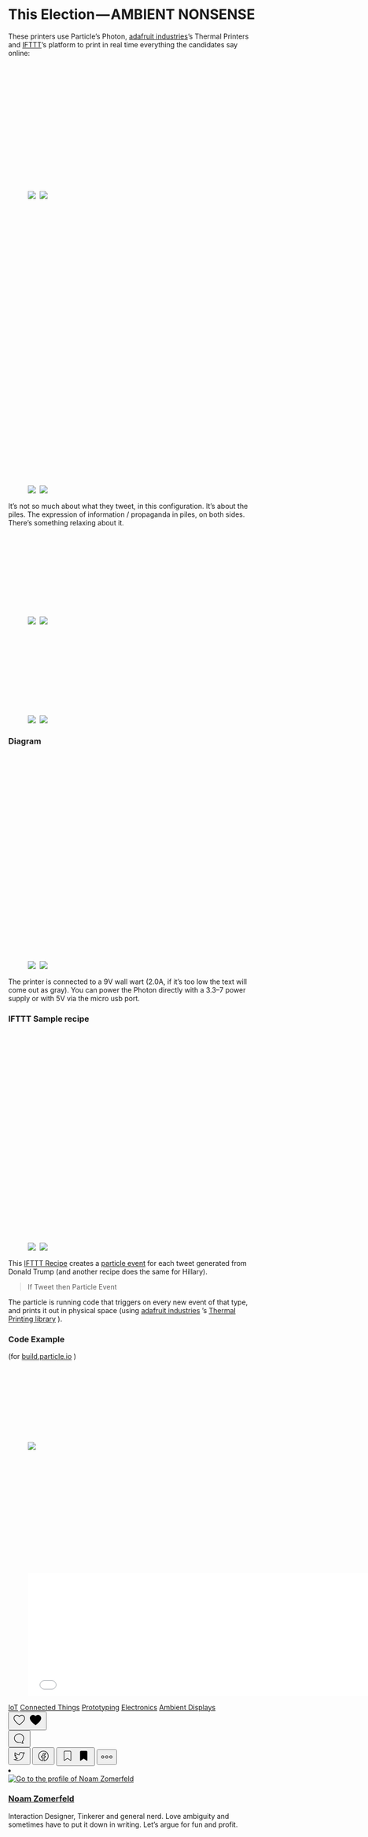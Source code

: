 
<div class="section-content">
	<div class="section-inner layoutSingleColumn">
		<h1 name="1abc" id="1abc" class="graf graf--h3 graf--leading graf--title">
			This Election — AMBIENT NONSENSE</h1>
			<p name="9775" id="9775" class="graf graf--p graf-after--h3">
				These printers use Particle’s Photon, <a href="https://medium.com/u/c9914184139c" data-href="https://medium.com/u/c9914184139c" data-anchor-type="2" data-user-id="c9914184139c" data-action="show-user-card" data-action-type="hover" class="markup--user markup--p-user" target="_blank">adafruit industries</a>’s Thermal Printers and <a href="https://medium.com/u/10ab0b09ba3e" data-href="https://medium.com/u/10ab0b09ba3e" data-anchor-type="2" data-user-id="10ab0b09ba3e" data-action="show-user-card" data-action-type="hover" class="markup--user markup--p-user" target="_blank">	IFTTT</a>’s platform to print in real time everything the candidates say online:</p>
			</div>
			<div class="section-inner sectionLayout--fullWidth">
				<figure name="9870" id="9870" class="graf graf--figure graf--layoutFillWidth graf-after--p">
					<div class="aspectRatioPlaceholder is-locked">
						<div class="aspectRatioPlaceholder-fill" style="padding-bottom: 60.8%;">
						</div>
						<div class="progressiveMedia js-progressiveMedia graf-image" data-image-id="1*r79ZKNYNCncbUFa_Vd_y3w.jpeg" data-width="4926" data-height="2993" data-is-featured="true">
							<img src="https://cdn-images-1.medium.com/freeze/max/60/1*r79ZKNYNCncbUFa_Vd_y3w.jpeg?q=20" crossorigin="anonymous" class="progressiveMedia-thumbnail js-progressiveMedia-thumbnail">
							<canvas class="progressiveMedia-canvas js-progressiveMedia-canvas">
							</canvas>
							<img class="progressiveMedia-image js-progressiveMedia-image" data-src="https://cdn-images-1.medium.com/max/2000/1*r79ZKNYNCncbUFa_Vd_y3w.jpeg">
							<noscript class="js-progressiveMedia-inner">
								<img class="progressiveMedia-noscript js-progressiveMedia-inner" src="https://cdn-images-1.medium.com/max/2000/1*r79ZKNYNCncbUFa_Vd_y3w.jpeg">
							</noscript>
						</div>
					</div>
				</figure>
			</div>
			<div class="section-inner sectionLayout--outsetColumn">
				<figure name="5609" id="5609" class="graf graf--figure graf--layoutOutsetCenter graf-after--figure">
					<div class="aspectRatioPlaceholder is-locked" style="max-width: 1020px; max-height: 1360px;">
						<div class="aspectRatioPlaceholder-fill" style="padding-bottom: 133.29999999999998%;">
						</div>
						<div class="progressiveMedia js-progressiveMedia graf-image" data-image-id="1*Z3s9rmpouPfL9v8r37ACGw.jpeg" data-width="2448" data-height="3264" data-action="zoom" data-action-value="1*Z3s9rmpouPfL9v8r37ACGw.jpeg">
							<img src="https://cdn-images-1.medium.com/freeze/max/60/1*Z3s9rmpouPfL9v8r37ACGw.jpeg?q=20" crossorigin="anonymous" class="progressiveMedia-thumbnail js-progressiveMedia-thumbnail">
							<canvas class="progressiveMedia-canvas js-progressiveMedia-canvas">
							</canvas>
							<img class="progressiveMedia-image js-progressiveMedia-image" data-src="https://cdn-images-1.medium.com/max/2000/1*Z3s9rmpouPfL9v8r37ACGw.jpeg">
							<noscript class="js-progressiveMedia-inner">
								<img class="progressiveMedia-noscript js-progressiveMedia-inner" src="https://cdn-images-1.medium.com/max/2000/1*Z3s9rmpouPfL9v8r37ACGw.jpeg">
							</noscript>
						</div>
					</div>
				</figure>
			</div>
			<div class="section-inner layoutSingleColumn">
				<p name="879e" id="879e" class="graf graf--p graf-after--figure">
					It’s not so much about what they tweet, in this configuration. It’s about the piles. The expression of information / propaganda in piles, on both sides. There’s something relaxing about it.</p>
				</div>
				<div class="section-inner sectionLayout--outsetRow" data-paragraph-count="2">
					<figure name="b594" id="b594" class="graf graf--figure graf--layoutOutsetRow is-partialWidth graf-after--p" style="width: 50%;">
						<div class="aspectRatioPlaceholder is-locked">
							<div class="aspectRatioPlaceholder-fill" style="padding-bottom: 66.7%;">
							</div>
							<div class="progressiveMedia js-progressiveMedia graf-image" data-image-id="1*HCdbGwZKJUK3ts7hvYCxEQ.jpeg" data-width="5760" data-height="3840" data-action="zoom" data-action-value="1*HCdbGwZKJUK3ts7hvYCxEQ.jpeg">
								<img src="https://cdn-images-1.medium.com/freeze/max/60/1*HCdbGwZKJUK3ts7hvYCxEQ.jpeg?q=20" crossorigin="anonymous" class="progressiveMedia-thumbnail js-progressiveMedia-thumbnail">
								<canvas class="progressiveMedia-canvas js-progressiveMedia-canvas">
								</canvas>
								<img class="progressiveMedia-image js-progressiveMedia-image" data-src="https://cdn-images-1.medium.com/max/1200/1*HCdbGwZKJUK3ts7hvYCxEQ.jpeg">
								<noscript class="js-progressiveMedia-inner">
									<img class="progressiveMedia-noscript js-progressiveMedia-inner" src="https://cdn-images-1.medium.com/max/1200/1*HCdbGwZKJUK3ts7hvYCxEQ.jpeg">
								</noscript>
							</div>
						</div>
					</figure>
					<figure name="f4bd" id="f4bd" class="graf graf--figure graf--layoutOutsetRowContinue is-partialWidth graf-after--figure" style="width: 50%;">
						<div class="aspectRatioPlaceholder is-locked">
							<div class="aspectRatioPlaceholder-fill" style="padding-bottom: 66.7%;">
							</div>
							<div class="progressiveMedia js-progressiveMedia graf-image" data-image-id="1*51VrLn_y0ApJWs64ArnAyQ.jpeg" data-width="5760" data-height="3840" data-action="zoom" data-action-value="1*51VrLn_y0ApJWs64ArnAyQ.jpeg">
								<img src="https://cdn-images-1.medium.com/freeze/max/60/1*51VrLn_y0ApJWs64ArnAyQ.jpeg?q=20" crossorigin="anonymous" class="progressiveMedia-thumbnail js-progressiveMedia-thumbnail">
								<canvas class="progressiveMedia-canvas js-progressiveMedia-canvas">
								</canvas>
								<img class="progressiveMedia-image js-progressiveMedia-image" data-src="https://cdn-images-1.medium.com/max/1200/1*51VrLn_y0ApJWs64ArnAyQ.jpeg">
								<noscript class="js-progressiveMedia-inner">
									<img class="progressiveMedia-noscript js-progressiveMedia-inner" src="https://cdn-images-1.medium.com/max/1200/1*51VrLn_y0ApJWs64ArnAyQ.jpeg">
								</noscript>
							</div>
						</div>
					</figure>
				</div>
				<div class="section-inner layoutSingleColumn">
					<h3 name="938a" id="938a" class="graf graf--h3 graf-after--figure">
						Diagram</h3>
						<figure name="694a" id="694a" class="graf graf--figure graf-after--h3">
							<div class="aspectRatioPlaceholder is-locked" style="max-width: 700px; max-height: 695px;">
								<div class="aspectRatioPlaceholder-fill" style="padding-bottom: 99.2%;">
								</div>
								<div class="progressiveMedia js-progressiveMedia graf-image" data-image-id="1*JdCxKtdP8zjxkNCRhov4lQ.png" data-width="1686" data-height="1673" data-action="zoom" data-action-value="1*JdCxKtdP8zjxkNCRhov4lQ.png">
									<img src="https://cdn-images-1.medium.com/freeze/max/60/1*JdCxKtdP8zjxkNCRhov4lQ.png?q=20" crossorigin="anonymous" class="progressiveMedia-thumbnail js-progressiveMedia-thumbnail">
									<canvas class="progressiveMedia-canvas js-progressiveMedia-canvas">
									</canvas>
									<img class="progressiveMedia-image js-progressiveMedia-image" data-src="https://cdn-images-1.medium.com/max/1600/1*JdCxKtdP8zjxkNCRhov4lQ.png">
									<noscript class="js-progressiveMedia-inner">
										<img class="progressiveMedia-noscript js-progressiveMedia-inner" src="https://cdn-images-1.medium.com/max/1600/1*JdCxKtdP8zjxkNCRhov4lQ.png">
									</noscript>
								</div>
							</div>
						</figure>
						<p name="95f5" id="95f5" class="graf graf--p graf-after--figure">
							The printer is connected to a 9V wall wart (2.0A, if it’s too low the text will come out as gray). You can power the Photon directly with a 3.3–7 power supply or with 5V via the micro usb port.</p>
							<h3 name="bcd4" id="bcd4" class="graf graf--h3 graf-after--p">
								IFTTT Sample recipe</h3>
								<figure name="6027" id="6027" class="graf graf--figure graf-after--h3">
									<div class="aspectRatioPlaceholder is-locked" style="max-width: 700px; max-height: 708px;">
										<div class="aspectRatioPlaceholder-fill" style="padding-bottom: 101.1%;">
										</div>
										<div class="progressiveMedia js-progressiveMedia graf-image" data-image-id="1*6_H99aAbJGO-FOOZuLHjpg.png" data-width="1426" data-height="1442" data-action="zoom" data-action-value="1*6_H99aAbJGO-FOOZuLHjpg.png">
											<img src="https://cdn-images-1.medium.com/freeze/max/60/1*6_H99aAbJGO-FOOZuLHjpg.png?q=20" crossorigin="anonymous" class="progressiveMedia-thumbnail js-progressiveMedia-thumbnail">
											<canvas class="progressiveMedia-canvas js-progressiveMedia-canvas">
											</canvas>
											<img class="progressiveMedia-image js-progressiveMedia-image" data-src="https://cdn-images-1.medium.com/max/1600/1*6_H99aAbJGO-FOOZuLHjpg.png">
											<noscript class="js-progressiveMedia-inner">
												<img class="progressiveMedia-noscript js-progressiveMedia-inner" src="https://cdn-images-1.medium.com/max/1600/1*6_H99aAbJGO-FOOZuLHjpg.png">
											</noscript>
										</div>
									</div>
								</figure>
								<p name="cb2f" id="cb2f" class="graf graf--p graf-after--figure">
									This <a href="http://ifttt.com/" data-href="http://ifttt.com/" class="markup--anchor markup--p-anchor" rel="nofollow" target="_blank">
									IFTTT Recipe</a>
									creates a <a href="https://docs.particle.io/reference/firmware/photon/#particle-subscribe-" data-href="https://docs.particle.io/reference/firmware/photon/#particle-subscribe-" class="markup--anchor markup--p-anchor" rel="nofollow" target="_blank">
									particle event</a>
									for each tweet generated from Donald Trump (and another recipe does the same for Hillary).</p>
									<blockquote name="9c51" id="9c51" class="graf graf--pullquote graf-after--p">
										If Tweet then Particle Event</blockquote>
										<p name="32a1" id="32a1" class="graf graf--p graf-after--pullquote">
											The particle is running code that triggers on every new event of that type, and prints it out in physical space (using <a href="https://medium.com/u/c9914184139c" data-href="https://medium.com/u/c9914184139c" data-anchor-type="2" data-user-id="c9914184139c" data-action="show-user-card" data-action-type="hover" class="markup--user markup--p-user" target="_blank">
											adafruit industries</a>
											’s <a href="https://learn.adafruit.com/mini-thermal-receipt-printer/microcontroller" data-href="https://learn.adafruit.com/mini-thermal-receipt-printer/microcontroller" class="markup--anchor markup--p-anchor" rel="nofollow" target="_blank">
											Thermal Printing library</a>
											).</p>
											<h3 name="3b38" id="3b38" class="graf graf--h3 graf-after--p">
												Code Example</h3>
												<p name="95d4" id="95d4" class="graf graf--p graf-after--h3">
													(for <a href="http://build.particle.io" data-href="http://build.particle.io" class="markup--anchor markup--p-anchor" rel="nofollow" target="_blank">
													build.particle.io</a>
													)</p>
													<figure name="708f" id="708f" class="graf graf--figure graf--iframe graf-after--p graf--last">
														<div class="aspectRatioPlaceholder is-locked">
															<div class="aspectRatioPlaceholder-fill" style="padding-bottom: 35.699999999999996%;">
															</div>
															<div class="progressiveMedia js-progressiveMedia">
																<img src="https://i.embed.ly/1/display/resize?url=https%3A%2F%2Favatars3.githubusercontent.com%2Fu%2F2366062%3Fv%3D3%26s%3D400&amp;key=4fce0568f2ce49e8b54624ef71a8a5bd&amp;width=40" crossorigin="anonymous" class="progressiveMedia-thumbnail js-progressiveMedia-thumbnail">
																<canvas class="progressiveMedia-canvas js-progressiveMedia-canvas">
																</canvas>
																<div class="iframeContainer">
																	<IFRAME width="700" height="250" data-src="/media/ac05d406f012712cac048365202845bd?postId=ab763582fa06" data-media-id="ac05d406f012712cac048365202845bd" data-thumbnail="https://i.embed.ly/1/image?url=https%3A%2F%2Favatars3.githubusercontent.com%2Fu%2F2366062%3Fv%3D3%26s%3D400&amp;key=4fce0568f2ce49e8b54624ef71a8a5bd" class="progressiveMedia-iframe js-progressiveMedia-iframe" allowfullscreen frameborder="0">
																	</IFRAME>
																</div>
																<noscript class="js-progressiveMedia-inner">
																	<div class="iframeContainer">
																		<IFRAME width="700" height="250" src="/media/ac05d406f012712cac048365202845bd?postId=ab763582fa06" data-media-id="ac05d406f012712cac048365202845bd" data-thumbnail="https://i.embed.ly/1/image?url=https%3A%2F%2Favatars3.githubusercontent.com%2Fu%2F2366062%3Fv%3D3%26s%3D400&amp;key=4fce0568f2ce49e8b54624ef71a8a5bd" allowfullscreen frameborder="0">
																		</IFRAME>
																	</div>
																</noscript>
															</div>
														</div>
													</figure>
												</div>
											</div>
										</section>
									</div>
									<footer class="u-paddingTop10">
										<div class="container u-maxWidth740">
											<div class="row">
												<div class="col u-size12of12">
												</div>
											</div>
											<div class="row">
												<div class="col u-size12of12 js-postTags">
													<div class="u-paddingBottom10">
														<div class="tags tags--postTags tags--borderless">
															<a class="link u-baseColor--link"  href="https://medium.com/tag/iot?source=post" data-action-source="post">
																IoT</a>
																<a class="link u-baseColor--link"  href="https://medium.com/tag/connected-things?source=post" data-action-source="post">
																	Connected Things</a>
																	<a class="link u-baseColor--link"  href="https://medium.com/tag/prototyping?source=post" data-action-source="post">
																		Prototyping</a>
																		<a class="link u-baseColor--link"  href="https://medium.com/tag/electronics?source=post" data-action-source="post">
																			Electronics</a>
																			<a class="link u-baseColor--link"  href="https://medium.com/tag/ambient-displays?source=post" data-action-source="post">
																				Ambient Displays</a>
																			</div>
																		</div>
																	</div>
																</div>
																<div class="row js-postActionsFooter">
																	<div class="postActions col u-size12of12">
																		<div class="u-floatLeft buttonSet buttonSet--withLabels">
																			<div class="buttonSet-inner">
																				<div class="js-actionRecommend" data-post-id="ab763582fa06" data-is-icon-29px="true" data-has-recommend-list="true" data-source="post_actions_footer">
																					<button class="button button--primary button--large button--chromeless is-touchIconFadeInPulse u-accentColor--buttonNormal button--withIcon button--withSvgIcon u-accentColor--iconLight js-actionRecommendButton"  title="Recommend to share this article with your followers and let the author know you liked it" aria-label="Recommend to share this article with your followers and let the author know you liked it" data-action="upvote" data-action-value="ab763582fa06" data-action-source="post_actions_footer">
																						<span class="button-defaultState">
																							<span class="svgIcon svgIcon--heart svgIcon--29px">
																								<svg class="svgIcon-use" width="29" height="29" viewBox="0 0 29 29" >
																									<path d="M16.215 23.716c-.348.288-.984.826-1.376 1.158a.526.526 0 0 1-.68 0c-.36-.307-.92-.78-1.22-1.03C9.22 20.734 3 15.527 3 10.734 3 7.02 5.916 4 9.5 4c1.948 0 3.77.898 5 2.434C15.73 4.898 17.552 4 19.5 4c3.584 0 6.5 3.02 6.5 6.734 0 4.9-6.125 9.96-9.785 12.982zM19.5 5.2c-1.774 0-3.423.923-4.41 2.468a.699.699 0 0 1-.59.323.706.706 0 0 1-.59-.32c-.988-1.54-2.637-2.47-4.41-2.47-2.922 0-5.3 2.49-5.3 5.54 0 4.23 6.19 9.41 9.517 12.19.217.18.566.48.783.66l.952-.79c3.496-2.88 9.348-7.72 9.348-12.05 0-3.05-2.378-5.53-5.3-5.53z"/>
																								</svg>
																							</span>
																						</span>
																						<span class="button-activeState">
																							<span class="svgIcon svgIcon--heartFilled svgIcon--29px">
																								<svg class="svgIcon-use" width="29" height="29" viewBox="0 0 29 29" >
																									<path d="M19.5 4c-1.948 0-3.77.898-5 2.434C13.27 4.898 11.448 4 9.5 4 5.916 4 3 7.02 3 10.734c0 4.793 6.227 10 9.95 13.11.296.25.853.723 1.212 1.03.196.166.48.166.677 0 .39-.332 1.02-.87 1.37-1.158 3.66-3.022 9.79-8.08 9.79-12.982C26 7.02 23.08 4 19.5 4z" fill-rule="evenodd"/>
																								</svg>
																							</span>
																						</span>
																					</button>
																				</div>
																			</div>
																			<div class="buttonSet-inner">
																				<button class="button button--large button--dark button--chromeless is-touchIconBlackPulse u-baseColor--buttonDark button--withIcon button--withSvgIcon"  data-action="respond" data-action-source="post_actions_footer">
																					<span class="svgIcon svgIcon--response svgIcon--29px">
																						<svg class="svgIcon-use" width="29" height="29" viewBox="0 0 29 29" >
																							<path d="M21.27 20.058c1.89-1.826 2.754-4.17 2.754-6.674C24.024 8.21 19.67 4 14.1 4 8.53 4 4 8.21 4 13.384c0 5.175 4.53 9.385 10.1 9.385 1.007 0 2-.14 2.95-.41.285.25.592.49.918.7 1.306.87 2.716 1.31 4.19 1.31.276-.01.494-.14.6-.36a.625.625 0 0 0-.052-.65c-.61-.84-1.042-1.71-1.282-2.58a5.417 5.417 0 0 1-.154-.75zm-3.85 1.324l-.083-.28-.388.12a9.72 9.72 0 0 1-2.85.424c-4.96 0-8.99-3.706-8.99-8.262 0-4.556 4.03-8.263 8.99-8.263 4.95 0 8.77 3.71 8.77 8.27 0 2.25-.75 4.35-2.5 5.92l-.24.21v.32c0 .07 0 .19.02.37.03.29.1.6.19.92.19.7.49 1.4.89 2.08-.93-.14-1.83-.49-2.67-1.06-.34-.22-.88-.48-1.16-.74z"/>
																						</svg>
																					</span>
																				</button>
																			</div>
																		</div>
																		<div class="u-floatRight buttonSet buttonSet--narrow">
																			<button class="button button--large button--dark button--chromeless is-touchIconBlackPulse u-baseColor--buttonDark button--withIcon button--withSvgIcon"  title="Share on Twitter" aria-label="Share on Twitter" data-action="share-on-twitter" data-action-source="post_actions_footer">
																				<span class="svgIcon svgIcon--twitter svgIcon--29px">
																					<svg class="svgIcon-use" width="29" height="29" viewBox="0 0 29 29" >
																						<path d="M21.967 11.8c.018 5.93-4.607 11.18-11.177 11.18-2.172 0-4.25-.62-6.047-1.76l-.268.422-.038.5.186.013.168.012c.3.02.44.032.6.046 2.06-.026 3.95-.686 5.49-1.86l1.12-.85-1.4-.048c-1.57-.055-2.92-1.08-3.36-2.51l-.48.146-.05.5c.22.03.48.05.75.08.48-.02.87-.07 1.25-.15l2.33-.49-2.32-.49c-1.68-.35-2.91-1.83-2.91-3.55 0-.05 0-.01-.01.03l-.49-.1-.25.44c.63.36 1.35.57 2.07.58l1.7.04L7.4 13c-.978-.662-1.59-1.79-1.618-3.047a4.08 4.08 0 0 1 .524-1.8l-.825.07a12.188 12.188 0 0 0 8.81 4.515l.59.033-.06-.59v-.02c-.05-.43-.06-.63-.06-.87a3.617 3.617 0 0 1 6.27-2.45l.2.21.28-.06c1.01-.22 1.94-.59 2.73-1.09l-.75-.56c-.1.36-.04.89.12 1.36.23.68.58 1.13 1.17.85l-.21-.45-.42-.27c-.52.8-1.17 1.48-1.92 2L22 11l.016.28c.013.2.014.35 0 .52v.04zm.998.038c.018-.22.017-.417 0-.66l-.498.034.284.41a8.183 8.183 0 0 0 2.2-2.267l.97-1.48-1.6.755c.17-.08.3-.02.34.03a.914.914 0 0 1-.13-.292c-.1-.297-.13-.64-.1-.766l.36-1.254-1.1.695c-.69.438-1.51.764-2.41.963l.48.15a4.574 4.574 0 0 0-3.38-1.484 4.616 4.616 0 0 0-4.61 4.613c0 .29.02.51.08.984l.01.02.5-.06.03-.5c-3.17-.18-6.1-1.7-8.08-4.15l-.48-.56-.36.64c-.39.69-.62 1.48-.65 2.28.04 1.61.81 3.04 2.06 3.88l.3-.92c-.55-.02-1.11-.17-1.6-.45l-.59-.34-.14.67c-.02.08-.02.16 0 .24-.01 2.12 1.55 4.01 3.69 4.46l.1-.49-.1-.49c-.33.07-.67.12-1.03.14-.18-.02-.43-.05-.64-.07l-.76-.09.23.73c.57 1.84 2.29 3.14 4.28 3.21l-.28-.89a8.252 8.252 0 0 1-4.85 1.66c-.12-.01-.26-.02-.56-.05l-.17-.01-.18-.01L2.53 21l1.694 1.07a12.233 12.233 0 0 0 6.58 1.917c7.156 0 12.2-5.73 12.18-12.18l-.002.04z"/>
																					</svg>
																				</span>
																			</button>
																			<button class="button button--large button--dark button--chromeless is-touchIconBlackPulse u-baseColor--buttonDark button--withIcon button--withSvgIcon"  title="Share on Facebook" aria-label="Share on Facebook" data-action="share-on-facebook" data-action-source="post_actions_footer">
																				<span class="svgIcon svgIcon--facebook svgIcon--29px">
																					<svg class="svgIcon-use" width="29" height="29" viewBox="0 0 29 29" >
																						<path d="M16.39 23.61v-5.808h1.846a.55.55 0 0 0 .546-.48l.36-2.797a.551.551 0 0 0-.547-.62H16.39V12.67c0-.67.12-.813.828-.813h1.474a.55.55 0 0 0 .55-.55V8.803a.55.55 0 0 0-.477-.545c-.436-.06-1.36-.116-2.22-.116-2.5 0-4.13 1.62-4.13 4.248v1.513H10.56a.551.551 0 0 0-.55.55v2.797c0 .304.248.55.55.55h1.855v5.76c-4.172-.96-7.215-4.7-7.215-9.1 0-5.17 4.17-9.36 9.31-9.36 5.14 0 9.31 4.19 9.31 9.36 0 4.48-3.155 8.27-7.43 9.15M14.51 4C8.76 4 4.1 8.684 4.1 14.46c0 5.162 3.75 9.523 8.778 10.32a.55.55 0 0 0 .637-.543v-6.985a.551.551 0 0 0-.55-.55H11.11v-1.697h1.855a.55.55 0 0 0 .55-.55v-2.063c0-2.02 1.136-3.148 3.03-3.148.567 0 1.156.027 1.597.06v1.453h-.924c-1.363 0-1.93.675-1.93 1.912v1.78c0 .3.247.55.55.55h2.132l-.218 1.69H15.84c-.305 0-.55.24-.55.55v7.02c0 .33.293.59.623.54 5.135-.7 9.007-5.11 9.007-10.36C24.92 8.68 20.26 4 14.51 4"/>
																					</svg>
																				</span>
																			</button>
																			<button class="button button--large button--dark button--chromeless is-touchIconFadeInPulse u-baseColor--buttonDark button--withIcon button--withSvgIcon button--bookmark js-bookmarkButton"  title="Bookmark this story to read later" aria-label="Bookmark this story to read later" data-action="add-to-bookmarks" data-action-value="ab763582fa06">
																				<span class="button-defaultState">
																					<span class="svgIcon svgIcon--bookmark svgIcon--29px">
																						<svg class="svgIcon-use" width="29" height="29" viewBox="0 0 29 29" >
																							<path d="M19.385 4h-9.77A2.623 2.623 0 0 0 7 6.615V23.01a1.022 1.022 0 0 0 1.595.847l5.905-4.004 5.905 4.004A1.022 1.022 0 0 0 22 23.011V6.62A2.625 2.625 0 0 0 19.385 4zM21 23l-5.91-3.955-.148-.107a.751.751 0 0 0-.884 0l-.147.107L8 23V6.615C8 5.725 8.725 5 9.615 5h9.77C20.275 5 21 5.725 21 6.615V23z" fill-rule="evenodd"/>
																						</svg>
																					</span>
																				</span>
																				<span class="button-activeState">
																					<span class="svgIcon svgIcon--bookmarkFilled svgIcon--29px">
																						<svg class="svgIcon-use" width="29" height="29" viewBox="0 0 29 29" >
																							<path d="M19.385 4h-9.77A2.623 2.623 0 0 0 7 6.615V23.01a1.022 1.022 0 0 0 1.595.847l5.905-4.004 5.905 4.004A1.022 1.022 0 0 0 22 23.011V6.62A2.625 2.625 0 0 0 19.385 4z" fill-rule="evenodd"/>
																						</svg>
																					</span>
																				</span>
																			</button>
																			<button class="button button--large button--dark button--chromeless is-touchIconBlackPulse u-baseColor--buttonDark button--withIcon button--withSvgIcon js-moreActionsButton"  title="More actions" aria-label="More actions" data-action="more-actions" data-action-source="post_page">
																				<span class="svgIcon svgIcon--more svgIcon--25px">
																					<svg class="svgIcon-use" width="25" height="25"  viewBox="-480.5 272.5 21 21">
																						<path d="M-463 284.6c.9 0 1.6-.7 1.6-1.6s-.7-1.6-1.6-1.6-1.6.7-1.6 1.6.7 1.6 1.6 1.6zm0 .9c-1.4 0-2.5-1.1-2.5-2.5s1.1-2.5 2.5-2.5 2.5 1.1 2.5 2.5-1.1 2.5-2.5 2.5zm-7-.9c.9 0 1.6-.7 1.6-1.6s-.7-1.6-1.6-1.6-1.6.7-1.6 1.6.7 1.6 1.6 1.6zm0 .9c-1.4 0-2.5-1.1-2.5-2.5s1.1-2.5 2.5-2.5 2.5 1.1 2.5 2.5-1.1 2.5-2.5 2.5zm-7-.9c.9 0 1.6-.7 1.6-1.6s-.7-1.6-1.6-1.6-1.6.7-1.6 1.6.7 1.6 1.6 1.6zm0 .9c-1.4 0-2.5-1.1-2.5-2.5s1.1-2.5 2.5-2.5 2.5 1.1 2.5 2.5-1.1 2.5-2.5 2.5z"/>
																					</svg>
																				</span>
																			</button>
																		</div>
																	</div>
																</div>
															</div>
															<div class="js-postPromotionWrapper postPromotionWrapper" data-location-id="footer_above_post_attribution">
															</div>
															<div class="container u-maxWidth740 js-postAttributionFooterContainer">
																<div class="u-margin20">
																</div>
																<div class="row js-postFooterInfo">
																	<div class="col u-size12of12">
																		<li class="card card-user">
																			<div class="u-tableCell ">
																				<a class="link avatar u-baseColor--link"  href="https://medium.com/@Zomerfeld?source=footer_card" title="Go to the profile of Noam Zomerfeld" aria-label="Go to the profile of Noam Zomerfeld" data-action-source="footer_card" data-user-id="7677911317e6" dir="auto">
																					<img  src="https://cdn-images-1.medium.com/fit/c/120/120/0*DNy3cP9ArqSx9DuI.jpg" class="avatar-image avatar-image--small" alt="Go to the profile of Noam Zomerfeld">
																				</a>
																			</div>
																			<div class="card-content">
																				<h3 class="card-name">
																					<a class="link link--primary u-accentColor--hoverTextNormal"  href="https://medium.com/@Zomerfeld" property="cc:attributionName" title="Go to the profile of Noam Zomerfeld" aria-label="Go to the profile of Noam Zomerfeld" rel="author cc:attributionUrl" data-user-id="7677911317e6" dir="auto">
																						Noam Zomerfeld</a>
																					</h3>
																					<p class="card-description">
																						Interaction Designer, Tinkerer and general nerd. Love ambiguity and sometimes have to put it down in writing. Let’s argue for fun and profit.</p>
																					</div>
																				</li>
																			</div>
																		</div>
																	</div>
																	<div class="js-postBundleWrapper postBundleWrapper">
																	</div>
																	<div class="js-postFooterPlacements">
																	</div>
																	<div class="responsesWrapper supplementalPostContent js-responsesWrapper">
																	</div>
																	<div class="supplementalPostContent js-readNext">
																	</div>
																	<div class="supplementalPostContent js-heroPromo">
																	</div>
																</footer>
															</article>
														</main>
													</div>
												</div>
											</div>
											<div class="loadingBar">
											</div>
											<script>
// <![CDATA[
window["obvInit"] = function (opt_embedded) {window["obvInit"]["embedded"] = opt_embedded; window["obvInit"]["ready"] = true;}
// ]]>
</script>
<script>
// <![CDATA[
var GLOBALS = {"audioUrl":"https://d1fcbxp97j4nb2.cloudfront.net","baseUrl":"https://medium.com","buildLabel":"25773-39127e8","currentUser":{"userId":"7677911317e6","username":"Zomerfeld","name":"Noam Zomerfeld","bio":"Interaction Designer, Tinkerer and general nerd. Love ambiguity and sometimes have to put it down in writing. Let’s argue for fun and profit.","imageId":"0*DNy3cP9ArqSx9DuI.jpg","twitterScreenName":"ZomerfeldN","twitterAvatar":"http://pbs.twimg.com/profile_images/1167410601/image.jpg","createdAt":1425521144997,"updatedAt":1477446009535,"lastPostCreatedAt":1477441261054,"upvotes":12,"unvotes":3,"loggedInReads":249,"loggedInReadsUnique":185,"loggedOutReads":209,"loggedInViews":369,"loggedOutViews":318,"postsRead":183,"lastTimezoneOffsetMin":420,"languageCode":"en-us","allowSocialEmails":0,"flagSeenEditor":3,"twitterLastImportedAt":1453520487785,"isVerified":true,"subscriberEmail":"","lastOpenedIosApp":1477388088306,"allowMentionEmails":1,"googleAccountId":"114917920142419072052","activityLastSeenAt":1477092930690},"currentUserHasUnverifiedEmail":false,"isAuthenticated":true,"isCurrentUserVerified":true,"language":"en-us","mediumTwitterScreenName":"medium","miroUrl":"https://cdn-images-1.medium.com","moduleUrls":{"base":"https://cdn-static-1.medium.com/_/fp/js/main-base.bundle.T8yClUJxudQt5FnagBc7sg.js","notes":"https://cdn-static-1.medium.com/_/fp/js/main-notes.bundle.ZL2yYwVOiQQGMdeeQrwz9g.js","posters":"https://cdn-static-1.medium.com/_/fp/js/main-posters.bundle.9NrYCqNYAGrMGdQ0SBLb6Q.js","common-async":"https://cdn-static-1.medium.com/_/fp/js/main-common-async.bundle.W-vBdcJgjObymg3dkxTlGg.js","stats":"https://cdn-static-1.medium.com/_/fp/js/main-stats.bundle.zRjkIting-7s3J490LCaoQ.js","misc-screens":"https://cdn-static-1.medium.com/_/fp/js/main-misc-screens.bundle.Ybxdqk_67xaLT4YjqeiBAQ.js"},"previewConfig":{"weightThreshold":1,"weightImageParagraph":0.51,"weightIframeParagraph":0.8,"weightTextParagraph":0.08,"weightEmptyParagraph":0,"weightP":0.003,"weightH":0.005,"weightBq":0.003,"minPTextLength":60,"truncateBoundaryChars":20,"detectTitle":true,"detectTitleLevThreshold":0.15},"productName":"Medium","supportsEdit":true,"termsUrl":"//medium.com/policy/9db0094a1e0f","textshotHost":"textshot.medium.com","transactionId":"1477446146262:f35b6d2ca317","useragent":{"browser":"chrome","family":"chrome","os":"mac","version":53,"supportsDesktopEdit":true,"supportsInteract":true,"supportsView":true,"isMobile":false,"isTablet":false,"isNative":false,"supportsFileAPI":true,"isTier1":true,"clientVersion":"","unknownParagraphsBad":false,"clientChannel":"","supportsRealScrollEvents":true,"supportsVhUnits":true,"ruinsViewportSections":false,"supportsHtml5Video":true,"supportsMagicUnderlines":true,"isWebView":false,"isFacebookWebView":false,"supportsProgressiveMedia":true,"supportsPromotedPosts":true,"isBot":false,"supportsScrollableMetabar":true},"variants":{"allow_access":true,"allow_signup":true,"allow_test_auth":"disallow","signin_services":"twitter,facebook,google,email,google-fastidv","signup_services":"twitter,facebook,google,email,google-fastidv","enable_smyte_integration":true,"android_rating_prompt_recommend_threshold":5,"google_sign_in_android":true,"enable_onboarding":true,"custom_miro_url":"https://cdn-images-1.medium.com","ios_custom_miro_url":"https://cdn-images-1.medium.com","reengagement_notification_duration":3,"enable_inline_code_creation":true,"enable_related_reads_webui":true,"enable_hopper_for_tag_based_post_bundles":true,"enable_next_tick_update":true,"enable_ranked_feed_rescoring":true,"enable_similar_post_provider":true,"enable_adsnative_integration":true,"browsable_stream_config_bucket":"curated","ios_small_post_preview_truncation_length":5.5,"ios_large_post_preview_truncation_length":5.5,"disable_ios_catalog_badging":true,"enable_ranked_feed_survey_promo":true,"enable_textshots_v2":true,"enable_textshots_v2_web_ui":true,"enable_dark_sign_in_modals":true,"enable_ios_personalization_promo":true,"add_top_stories_in_digest":true,"digest_experiment":"control","enable_prepublish_share_settings":true,"enable_direct_auth_connect":true,"enable_prepublish_twitter_connect":true,"enable_hide_response_on_parent_post":true,"enable_sponsored_post_labelling":true,"stream_publication_homepage":true,"enable_logged_in_follow_on_collection_post":true,"social_recs_weight_factor":1,"digest_total_post_count":30,"digest_posts_count_published_by_followed_users_and_collections":16,"digest_posts_count_recommended_by_users":5,"digest_posts_count_recommended_by_staff":5,"digest_posts_count_per_tag":2,"enable_publication_archive_page":true,"enable_prepublish_facebook_share":true,"enable_prepublish_facebook_connect":true,"promoted_story_placement_locations":"POST_PAGE_FOOTER","enable_story_management_view":true,"enable_story_management_view_tabs":true,"enable_story_management_scheduled_tab":true,"enable_stats_response_filtering":true,"enable_ios_feature_education":true,"enable_related_reads_curse_words_filtering":true,"enable_normalized_email_check":true,"enable_author_invite":true,"enable_search_collection_by_tag_recency_filter":true,"search_collection_by_tag_filter_min_votes":10,"enable_stream_ttr_on_post_page":true,"enable_links_open_in_new_tabs":true,"scroll_to_next_stack_size":5,"enable_curated_placements":true,"gotv_group":9,"show_read_history":true,"score_posts_for_digest":true,"digest_with_curated_catalogs":true,"enable_sentiment_analysis":true,"honeypot_strategy":"entity","enable_share_widget":true,"enable_using_collection_interest_graph_rank_feed":true,"enable_mobile_share_widget":true,"enable_catalog_takeover_route":true,"show_more_placements":"control","enable_new_hero_promo":true,"honeypot_footer_copy_strategy":1},"xsrfToken":"iQfC-AoNgHUwlXy-","iosAppId":"828256236","supportEmail":"yourfriends@medium.com","teamName":"Team Medium","fp":{"/img/apple-touch-icon-ipad-retina.png":"https://cdn-static-1.medium.com/_/fp/img/apple-touch-icon-ipad-retina.Akq8aSfZqfW1fceMxKqBZA.png","/img/apple-touch-icon-iphone-retina.png":"https://cdn-static-1.medium.com/_/fp/img/apple-touch-icon-iphone-retina.c211N_zSkSXPQk-ggPi4mQ.png","/img/apple-touch-icon-ipad.png":"https://cdn-static-1.medium.com/_/fp/img/apple-touch-icon-ipad.LSTr_8Uf-3hSd7eDjoW_8g.png","/img/apple-touch-icon.png":"https://cdn-static-1.medium.com/_/fp/img/apple-touch-icon.JWwtHOsKxVkBzoR3FSccjw.png","/img/default-avatar.png":"https://cdn-static-1.medium.com/_/fp/img/default-avatar.dmbNkD5D-u45r44go_cf0g.png","/img/default-preview-image.png":"https://cdn-static-1.medium.com/_/fp/img/default-preview-image.IsBK38jFAJBlWifMLO4z9g.png","/img/default-preview-image-v2.png":"https://cdn-static-1.medium.com/_/fp/img/default-preview-image-v2.MXL-j6S8fTEd8UFP_foEEw.png","/img/email/app_store_badge@2x.png":"https://cdn-static-1.medium.com/_/fp/img/email/app_store_badge@2x.8bDQGNMm-Xs7Hz6WA2XquQ.png","/img/email/app-devices@2x.png":"https://cdn-static-1.medium.com/_/fp/img/email/app-devices@2x.6hgpI423F62SKyT8Lo6dzA.png","/img/email/check1.png":"https://cdn-static-1.medium.com/_/fp/img/email/check1.0DM77li7vZhq5o2V9cVYLQ.png","/img/email/check2.png":"https://cdn-static-1.medium.com/_/fp/img/email/check2.GLlNusQmn1hwo9WDN-gE1w.png","/img/email/check3.png":"https://cdn-static-1.medium.com/_/fp/img/email/check3.7VxOUVMXAVbHRRnzMrJ_5A.png","/img/email/email-logo.png":"https://cdn-static-1.medium.com/_/fp/img/email/email-logo.x91rxfZYzIT9OJ5-ySD30A.png","/img/email/fb_logo.png":"https://cdn-static-1.medium.com/_/fp/img/email/fb_logo.Q0M98YwNTu77gLWTK6-RyQ.png","/img/email/google_play_badge@2x.png":"https://cdn-static-1.medium.com/_/fp/img/email/google_play_badge@2x.iWEWlt5_Qj20rr79-IGEBQ.png","/img/email/heart.png":"https://cdn-static-1.medium.com/_/fp/img/email/heart._hlyuYQiuuTWrRmDnDphJA.png","/img/email/heart@2x.png":"https://cdn-static-1.medium.com/_/fp/img/email/heart@2x.qvCTX1XHNpntqxt01oypQw.png","/img/email/heart1.png":"https://cdn-static-1.medium.com/_/fp/img/email/heart1.rnGEmSwcGUhztl_zSU7l6Q.png","/img/email/heart2.png":"https://cdn-static-1.medium.com/_/fp/img/email/heart2.HBiLu3koIYsKjjKroohgbA.png","/img/email/heart3.png":"https://cdn-static-1.medium.com/_/fp/img/email/heart3.AIJBOHw11HuhdClVJNtmtg.png","/img/email/large.png":"https://cdn-static-1.medium.com/_/fp/img/email/large.4EIhZbIk5sgqYSoB4YPmUA.png","/img/email/response.png":"https://cdn-static-1.medium.com/_/fp/img/email/response.5ZuN24N5XqS7ofHKg1lKXw.png","/img/email/response@2x.png":"https://cdn-static-1.medium.com/_/fp/img/email/response@2x.xzKQM4FzSurAVkghLQQWkA.png","/img/email/trophy.png":"https://cdn-static-1.medium.com/_/fp/img/email/trophy.YXqqMnNASKQDXZ46YdTWFA.png","/img/email/twitter_logo.png":"https://cdn-static-1.medium.com/_/fp/img/email/twitter_logo.Pz4a3o9WMU5QioxLKcyFhQ.png","/img/email/unlisted.png":"https://cdn-static-1.medium.com/_/fp/img/email/unlisted.ikh8R2LElOz_1YM8A2Db4g.png","/img/email/welcome-heart.png":"https://cdn-static-1.medium.com/_/fp/img/email/welcome-heart.6BRCOGcwGeOCBTql8pbq2g.png","/img/email/welcome-response.png":"https://cdn-static-1.medium.com/_/fp/img/email/welcome-response.iWVQLjiUG5pyQrPyGiYEpw.png","/img/email/welcome-write.png":"https://cdn-static-1.medium.com/_/fp/img/email/welcome-write.afdGsuE6YDk3HkaIASRl0w.png","/img/help/add-media-start.gif":"https://cdn-static-1.medium.com/_/fp/img/help/add-media-start.GXmqQ2Svt1WfZGIZSM93tg.gif","/img/help/add-media.gif":"https://cdn-static-1.medium.com/_/fp/img/help/add-media.SZH2LBmkwVExuhozFfVvYg.gif","/img/help/embed-start.gif":"https://cdn-static-1.medium.com/_/fp/img/help/embed-start.EBJ2PcWFJuYopsQV4wwklA.gif","/img/help/embed.gif":"https://cdn-static-1.medium.com/_/fp/img/help/embed.1BM0Di9vd91Kv8fLioJabw.gif","/img/help/text-highlight-start.gif":"https://cdn-static-1.medium.com/_/fp/img/help/text-highlight-start.AvTbakaFuUCd05YoMECoMQ.gif","/img/help/text-highlight.gif":"https://cdn-static-1.medium.com/_/fp/img/help/text-highlight.XVChoKYZ1-s3gJgHm9-7Yg.gif","/img/help/2.0-add-media.gif":"https://cdn-static-1.medium.com/_/fp/img/help/2.0-add-media.LhrJcTFODoqjnPPuHNEInA.gif","/img/help/2.0-add-media-start.png":"https://cdn-static-1.medium.com/_/fp/img/help/2.0-add-media-start.PTVdm36977cSfaYOpMNTNQ.png","/img/help/2.0-highlight-menu.gif":"https://cdn-static-1.medium.com/_/fp/img/help/2.0-highlight-menu.eqlvF_kPTaDVcWZV4oPjVA.gif","/img/help/2.0-highlight-menu-start.png":"https://cdn-static-1.medium.com/_/fp/img/help/2.0-highlight-menu-start.bkThTm0MV-KahZWttjBlJQ.png","/img/help/2.0-embed.gif":"https://cdn-static-1.medium.com/_/fp/img/help/2.0-embed.2g5jIXYtWjsRFa9D-hBhMQ.gif","/img/help/2.0-embed-start.png":"https://cdn-static-1.medium.com/_/fp/img/help/2.0-embed-start.LGy_FmixvcoEVIDKjg1jwA.png","/img/help/2.0-mention.gif":"https://cdn-static-1.medium.com/_/fp/img/help/2.0-mention.H9pEv0eHAvkGUVqdrHxH5g.gif","/img/help/2.0-mention-start.png":"https://cdn-static-1.medium.com/_/fp/img/help/2.0-mention-start.ShYTOfy6w3VDU9PKFfOEyw.png","/img/help/highlight-tips-1.gif":"https://cdn-static-1.medium.com/_/fp/img/help/highlight-tips-1.dEp02HXMKtAeKxsV5MWqGg.gif","/img/help/highlight-tips-2.gif":"https://cdn-static-1.medium.com/_/fp/img/help/highlight-tips-2.SyXCciYXeNpx4-GUAuh0XQ.gif","/img/import/highlight-menu.png":"https://cdn-static-1.medium.com/_/fp/img/import/highlight-menu.kzoaVM8mJJ-Hu9m9uo3Omg.png","/img/import/image-highlight-menu.png":"https://cdn-static-1.medium.com/_/fp/img/import/image-highlight-menu.q43-H2dl0JvBS_5znQCW8A.png","/img/import/publish-metabar.png":"https://cdn-static-1.medium.com/_/fp/img/import/publish-metabar.YbEX1a2Pu0rAR_LuKeg8JA.png","/img/media-loading-placeholder.png":"https://cdn-static-1.medium.com/_/fp/img/media-loading-placeholder.b31hiO4ynbDLRrXWEFF4aQ.png","/img/payments/amex.png":"https://cdn-static-1.medium.com/_/fp/img/payments/amex.5EPSpIzX7GdCzJlp6ScaDw.png","/img/payments/diners.png":"https://cdn-static-1.medium.com/_/fp/img/payments/diners.NGD5bmkc-37YhAWWR1kzZQ.png","/img/payments/discover.png":"https://cdn-static-1.medium.com/_/fp/img/payments/discover.EZDA3I2LqtScyoBjwnpyAA.png","/img/payments/jcb.png":"https://cdn-static-1.medium.com/_/fp/img/payments/jcb.r4YW_7gdVvO70Y1uobs9zw.png","/img/payments/mastercard.png":"https://cdn-static-1.medium.com/_/fp/img/payments/mastercard.pkLRUgj9PI_snp1LBC8FYQ.png","/img/payments/placeholder.png":"https://cdn-static-1.medium.com/_/fp/img/payments/placeholder.UD4yFjC9YHrS0yCBRmRwvQ.png","/img/payments/visa.png":"https://cdn-static-1.medium.com/_/fp/img/payments/visa.0d40297wdAUwEkxSXQjBoQ.png","/img/payments/credit-card-sprite.png":"https://cdn-static-1.medium.com/_/fp/img/payments/credit-card-sprite.aNIJTodZTkf86-MUkQX7Xw.png","/img/signup/signup_education.png":"https://cdn-static-1.medium.com/_/fp/img/signup/signup_education.U40idKqxw3q2V5uNY4tV2w.png","/icons/favicon.svg":"https://cdn-static-1.medium.com/_/fp/icons/favicon.KjTfUJo7yJH_fCoUzzH3cg.svg","/icons/favicon-dev-editor.ico":"https://cdn-static-1.medium.com/_/fp/icons/favicon-dev-editor.YKKRxBO8EMvIqhyCwIiJeQ.ico","/icons/favicon-hatch-editor.ico":"https://cdn-static-1.medium.com/_/fp/icons/favicon-hatch-editor.BuEyHIqlyh2s_XEk4Rl32Q.ico","/icons/favicon-medium-editor.ico":"https://cdn-static-1.medium.com/_/fp/icons/favicon-medium-editor.PiakrZWB7Yb80quUVQWM6g.ico"},"authBaseUrl":"https://medium.com","imageUploadSizeMb":25,"isAuthDomainRequest":true,"algoliaApiEndpoint":"https://MQ57UUUQZ2-dsn.algolia.net","algoliaAppId":"MQ57UUUQZ2","algoliaSearchOnlyApiKey":"f2b83a373dfeab4286ac5e9da958a5a9","iosAppStoreUrl":"https://itunes.apple.com/app/medium-everyones-stories/id828256236?pt=698524&mt=8","iosAppLinkBaseUrl":"medium:","algoliaIndexPrefix":"medium_","androidPlayStoreUrl":"https://play.google.com/store/apps/details?id=com.medium.reader","googleClientId":"216296035834-k1k6qe060s2tp2a2jam4ljdcms00sttg.apps.googleusercontent.com","androidPackage":"com.medium.reader","androidPlayStoreMarketScheme":"market://details?id=com.medium.reader","googleAuthUri":"https://accounts.google.com/o/oauth2/auth","androidScheme":"medium","layoutData":{"useDynamicScripts":false,"googleAnalyticsTrackingCode":"UA-24232453-2","jsShivUrl":"https://cdn-static-1.medium.com/_/fp/js/shiv.RI2ePTZ5gFmMgLzG5bEVAA.js","cssFontUrls":["https://cdn-static-1.medium.com/_/fp/css/fonts-base.by5Oi_VbnwEIvhnWIsuUjA.css"],"useDynamicCss":false,"faviconUrl":"https://cdn-static-1.medium.com/_/fp/icons/favicon-medium.TAS6uQ-Y7kcKgi0xjcYHXw.ico"},"authBaseUrlRev":"moc.muidem//:sptth","isDnt":false,"stripePublishableKey":"pk_live_7FReX44VnNIInZwrIIx6ghjl","archiveUploadSizeMb":100,"paymentData":{"currencies":{"1":{"label":"US Dollar","external":"usd"}},"countries":{"1":{"label":"United States of America","external":"US"}},"accountTypes":{"1":{"label":"Individual","external":"individual"},"2":{"label":"Company","external":"company"}}},"previewConfig2":{"weightThreshold":1,"weightImageParagraph":0.05,"raiseImage":true,"enforceHeaderHierarchy":true,"isImageInsetRight":true},"isAmp":false,"iosScheme":"medium","isSwBoot":false,"lightstep":{"accessToken":"ce5be895bef60919541332990ac9fef2","carrier":"{\"ot-tracer-spanid\":\"10816fb57dfa369f\",\"ot-tracer-traceid\":\"5ae8c535764d08d2\",\"ot-tracer-sampled\":\"true\"}","host":"collector-medium.lightstep.com"},"facebook":{"key":"542599432471018","secret":"c14df7146e9052a1131f3c900c1f0644","token":"542599432471018|1JqjIwxSfY9jOt_KwjWEl1R7T6I","namespace":"medium-com","scope":{"default":["public_profile","email","user_friends"],"connect":["public_profile","email","user_friends"],"login":["public_profile","email","user_friends"],"share":["public_profile","email","user_friends","publish_actions"]},"smartPublishWhitelistedPublications":["bcc38c8f6edf","f3726e2a5878","828a270689e","81c7d351c056","f30e42fd7ff8","8bf1d7d3081b","d16afa0ae7c","d8f3f6ad9c31","e74de0cedea9","15f753907972","c8c6a6b01ebd","3412b9729488","2ce4bbcf83bb","544c7006046e","7bfcdbc6b30a","a268fd916824","458a773bccd2"],"instantArticles":{"published":true,"developmentMode":false}},"mailingListArchiveUploadSizeMb":2,"isDoNotAuth":false}
// ]]>
</script>
<script charset="UTF-8" src="https://cdn-static-1.medium.com/_/fp/js/main-base.bundle.T8yClUJxudQt5FnagBc7sg.js" async>
</script>
<script>
// <![CDATA[
window["obvInit"]({"value":{"id":"ab763582fa06","versionId":"9d9e28ff3fda","creatorId":"7677911317e6","creator":{"userId":"7677911317e6","name":"Noam Zomerfeld","username":"Zomerfeld","createdAt":1425521144997,"lastPostCreatedAt":1477441261054,"imageId":"0*DNy3cP9ArqSx9DuI.jpg","backgroundImageId":"","bio":"Interaction Designer, Tinkerer and general nerd. Love ambiguity and sometimes have to put it down in writing. Let’s argue for fun and profit.","twitterScreenName":"ZomerfeldN","socialStats":{"userId":"7677911317e6","usersFollowedCount":69,"usersFollowedByCount":30,"type":"SocialStats"},"social":{"userId":"7677911317e6","targetUserId":"7677911317e6","type":"Social"},"facebookAccountId":"","allowNotes":1,"type":"User"},"homeCollectionId":"","title":"This Election — AMBIENT NONSENSE","detectedLanguage":"en","latestVersion":"9d9e28ff3fda","latestPublishedVersion":"9d9e28ff3fda","hasUnpublishedEdits":false,"latestRev":288,"createdAt":1477353801994,"updatedAt":1477442271776,"acceptedAt":0,"firstPublishedAt":1477354318173,"latestPublishedAt":1477442271191,"vote":false,"experimentalCss":"","displayAuthor":"","content":{"subtitle":"These printers use Particle’s Photon, adafruit industries’s Thermal Printers and IFTTT’s platform to print in real time everything the…","bodyModel":{"paragraphs":[{"name":"1abc","type":3,"text":"This Election — AMBIENT NONSENSE","markups":[]},{"name":"9775","type":1,"text":"These printers use Particle’s Photon, adafruit industries’s Thermal Printers and IFTTT’s platform to print in real time everything the candidates say online:","markups":[{"type":3,"start":38,"end":57,"anchorType":2,"userId":"c9914184139c"},{"type":3,"start":81,"end":86,"anchorType":2,"userId":"10ab0b09ba3e"}]},{"name":"9870","type":4,"text":"","markups":[],"layout":5,"metadata":{"id":"1*r79ZKNYNCncbUFa_Vd_y3w.jpeg","originalWidth":4926,"originalHeight":2993,"isFeatured":true}},{"name":"5609","type":4,"text":"","markups":[],"layout":3,"metadata":{"id":"1*Z3s9rmpouPfL9v8r37ACGw.jpeg","originalWidth":2448,"originalHeight":3264}},{"name":"879e","type":1,"text":"It’s not so much about what they tweet, in this configuration. It’s about the piles. The expression of information / propaganda in piles, on both sides. There’s something relaxing about it.","markups":[]},{"name":"b594","type":4,"text":"","markups":[],"layout":6,"metadata":{"id":"1*HCdbGwZKJUK3ts7hvYCxEQ.jpeg","originalWidth":5760,"originalHeight":3840}},{"name":"f4bd","type":4,"text":"","markups":[],"layout":7,"metadata":{"id":"1*51VrLn_y0ApJWs64ArnAyQ.jpeg","originalWidth":5760,"originalHeight":3840}},{"name":"938a","type":3,"text":"Diagram","markups":[]},{"name":"694a","type":4,"text":"","markups":[],"layout":1,"metadata":{"id":"1*JdCxKtdP8zjxkNCRhov4lQ.png","originalWidth":1686,"originalHeight":1673}},{"name":"95f5","type":1,"text":"The printer is connected to a 9V wall wart (2.0A, if it’s too low the text will come out as gray). You can power the Photon directly with a 3.3–7 power supply or with 5V via the micro usb port.","markups":[]},{"name":"bcd4","type":3,"text":"IFTTT Sample recipe","markups":[]},{"name":"6027","type":4,"text":"","markups":[],"layout":1,"metadata":{"id":"1*6_H99aAbJGO-FOOZuLHjpg.png","originalWidth":1426,"originalHeight":1442}},{"name":"cb2f","type":1,"text":"This IFTTT Recipe creates a particle event for each tweet generated from Donald Trump (and another recipe does the same for Hillary).","markups":[{"type":3,"start":5,"end":17,"href":"http://ifttt.com/","title":"","rel":"","anchorType":0},{"type":3,"start":28,"end":42,"href":"https://docs.particle.io/reference/firmware/photon/#particle-subscribe-","title":"","rel":"","anchorType":0}]},{"name":"9c51","type":7,"text":"If Tweet then Particle Event","markups":[]},{"name":"32a1","type":1,"text":"The particle is running code that triggers on every new event of that type, and prints it out in physical space (using adafruit industries’s Thermal Printing library).","markups":[{"type":3,"start":119,"end":138,"anchorType":2,"userId":"c9914184139c"},{"type":3,"start":141,"end":165,"href":"https://learn.adafruit.com/mini-thermal-receipt-printer/microcontroller","title":"","rel":"","anchorType":0}]},{"name":"3b38","type":3,"text":"Code Example","markups":[]},{"name":"95d4","type":1,"text":"(for build.particle.io)","markups":[{"type":3,"start":5,"end":22,"href":"http://build.particle.io","title":"","rel":"","anchorType":0}]},{"name":"708f","type":11,"text":"","markups":[],"layout":1,"iframe":{"mediaResourceId":"ac05d406f012712cac048365202845bd","thumbnailUrl":"https://i.embed.ly/1/image?url=https%3A%2F%2Favatars3.githubusercontent.com%2Fu%2F2366062%3Fv%3D3%26s%3D400&key=4fce0568f2ce49e8b54624ef71a8a5bd"}}],"sections":[{"name":"739d","startIndex":0}]},"postDisplay":{"coverless":true}},"virtuals":{"createdAtRelative":"a day ago","updatedAtRelative":"an hour ago","acceptedAtRelative":"","createdAtEnglish":"October 24, 2016","updatedAtEnglish":"October 25, 2016","acceptedAtEnglish":"","firstPublishedAtEnglish":"October 24, 2016","latestPublishedAtEnglish":"October 25, 2016","allowNotes":true,"snippet":"These printers use Particle’s Photon, adafruit industries’s Thermal Printers and IFTTT’s platform to print in real time everything the…","previewImage":{"imageId":"1*r79ZKNYNCncbUFa_Vd_y3w.jpeg","filter":"","backgroundSize":"","originalWidth":4926,"originalHeight":2993,"strategy":"resample","height":0,"width":0},"wordCount":160,"imageCount":6,"readingTime":1.5537735849056604,"subtitle":"These printers use Particle’s Photon, adafruit industries’s Thermal Printers and IFTTT’s platform to print in real time everything the…","userPostRelation":{"userId":"7677911317e6","postId":"ab763582fa06","readAt":1477442271388,"readLaterAddedAt":0,"votedAt":0,"collaboratorAddedAt":0,"notesAddedAt":0,"subscribedAt":0,"lastReadSectionName":"739d","lastReadVersionId":"9d9e28ff3fda","lastReadAt":1477442290359,"lastReadParagraphName":"5609","lastReadPercentage":0.19,"viewedAt":1477446142130,"presentedCountInResponseManagement":0},"usersBySocialRecommends":[],"latestPublishedAtAbbreviated":"Oct 25","firstPublishedAtAbbreviated":"Oct 24","emailSnippet":"It’s not so much about what they tweet, in this configuration. It’s about the piles. The expression of information / propaganda in piles, on both sides. There’s something relaxing about it.\n\nDiagram\n\nThe printer is connected to a 9V wall wart (2.0A, if it’s too low the text will come out as gray). You can power the Photon directly with a 3.3–7 power supply or with 5V via the micro usb port.\n\nIFTTT Sample recipe\n\nThis IFTTT Recipe creates a particle event for each tweet generated from Donald…","recommends":0,"socialRecommends":[],"isBookmarked":false,"tags":[{"slug":"iot","name":"IoT","postCount":4653,"virtuals":{"isFollowing":false},"metadata":{"followerCount":1582,"postCount":4653,"coverImage":{"id":"0*Aa37mKFgwhpLozIx.jpg","originalWidth":800,"originalHeight":800}},"type":"Tag"},{"slug":"connected-things","name":"Connected Things","postCount":1,"virtuals":{"isFollowing":false},"metadata":{"followerCount":0,"postCount":1,"coverImage":{"id":"1*r79ZKNYNCncbUFa_Vd_y3w.jpeg","originalWidth":4926,"originalHeight":2993,"isFeatured":true}},"type":"Tag"},{"slug":"prototyping","name":"Prototyping","postCount":1908,"virtuals":{"isFollowing":false},"metadata":{"followerCount":2000,"postCount":1908,"coverImage":{"id":"1*zuk3jyW2u0CRknlo-UAbfQ.png","originalWidth":3289,"originalHeight":1850}},"type":"Tag"},{"slug":"electronics","name":"Electronics","postCount":934,"virtuals":{"isFollowing":false},"metadata":{"followerCount":220,"postCount":934,"coverImage":{"id":"1*5os23TXsr0Bzuqg4FRi2GQ.jpeg","originalWidth":1280,"originalHeight":720}},"type":"Tag"},{"slug":"ambient-displays","name":"Ambient Displays","postCount":1,"virtuals":{"isFollowing":false},"metadata":{"followerCount":0,"postCount":1,"coverImage":{"id":"1*r79ZKNYNCncbUFa_Vd_y3w.jpeg","originalWidth":4926,"originalHeight":2993,"isFeatured":true}},"type":"Tag"}],"socialRecommendsCount":0,"responsesCreatedCount":0,"links":{"entries":[],"version":"0.3","generatedAt":1477442271720},"isLockedPreviewOnly":false,"takeoverId":""},"coverless":true,"slug":"this-election-ambient-nonsense","translationSourcePostId":"","translationSourceCreatorId":"","isApprovedTranslation":false,"inResponseToPostId":"","inResponseToRemovedAt":0,"isTitleSynthesized":true,"allowResponses":true,"importedUrl":"","importedPublishedAt":0,"visibility":0,"uniqueSlug":"this-election-ambient-nonsense-ab763582fa06","previewContent":{"bodyModel":{"paragraphs":[{"name":"previewImage","type":4,"text":"","layout":10,"metadata":{"id":"1*r79ZKNYNCncbUFa_Vd_y3w.jpeg","originalWidth":4926,"originalHeight":2993,"isFeatured":true}},{"name":"1abc","type":3,"text":"This Election — AMBIENT NONSENSE","markups":[],"alignment":1},{"name":"9775","type":1,"text":"These printers use Particle’s Photon, adafruit industries’s Thermal Printers and IFTTT’s platform to…","markups":[{"type":3,"start":38,"end":57,"anchorType":2,"userId":"c9914184139c"},{"type":3,"start":81,"end":86,"anchorType":2,"userId":"10ab0b09ba3e"}],"alignment":1}],"sections":[{"startIndex":0}]},"isFullContent":false},"license":0,"inResponseToMediaResourceId":"","canonicalUrl":"https://medium.com/@Zomerfeld/this-election-ambient-nonsense-ab763582fa06","approvedHomeCollectionId":"","newsletterId":"","webCanonicalUrl":"https://medium.com/@Zomerfeld/this-election-ambient-nonsense-ab763582fa06","mediumUrl":"https://medium.com/@Zomerfeld/this-election-ambient-nonsense-ab763582fa06","migrationId":"","notifyFollowers":true,"notifyTwitter":true,"isSponsored":false,"isRequestToPubDisabled":false,"notifyFacebook":false,"responseHiddenOnParentPostAt":0,"type":"Post"},"collaborators":[],"membershipPlans":[],"collectionUserRelations":[{"collectionId":"e523f8b1267b","userId":"7677911317e6","role":"ADMIN"}],"mode":"canEdit","references":{"User":{"7677911317e6":{"userId":"7677911317e6","name":"Noam Zomerfeld","username":"Zomerfeld","createdAt":1425521144997,"lastPostCreatedAt":1477441261054,"imageId":"0*DNy3cP9ArqSx9DuI.jpg","backgroundImageId":"","bio":"Interaction Designer, Tinkerer and general nerd. Love ambiguity and sometimes have to put it down in writing. Let’s argue for fun and profit.","twitterScreenName":"ZomerfeldN","socialStats":{"userId":"7677911317e6","usersFollowedCount":69,"usersFollowedByCount":30,"type":"SocialStats"},"social":{"userId":"7677911317e6","targetUserId":"7677911317e6","type":"Social"},"facebookAccountId":"","allowNotes":1,"type":"User"}},"Social":{"7677911317e6":{"userId":"7677911317e6","targetUserId":"7677911317e6","type":"Social"}},"SocialStats":{"7677911317e6":{"userId":"7677911317e6","usersFollowedCount":69,"usersFollowedByCount":30,"type":"SocialStats"}}}})
// ]]>
</script>
</body>
</html>

